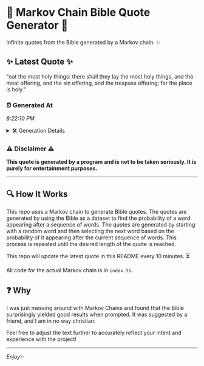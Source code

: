 # 📖 Markov Chain Bible Quote Generator 📖

Infinite quotes from the Bible generated by a Markov chain. ✨

## ✨ Latest Quote ✨
"eat the most holy things: there shall they lay the most holy things, and the meat offering, and the sin offering, and the trespass offering; for the place is holy."

### ⏰ Generated At
*8:22:10 PM*

<details>
    <summary>🛠️ Generation Details</summary>
    <p>
        <strong>🌱 Seed:</strong> eat<br>
        <strong>🔄 Iterations:</strong> 29<br>
        <strong>📜 Context History:</strong><br>[ eat ]: the<br>[ eat, the ]: most<br>[ eat, the, most ]: holy<br>[ eat, the, most, holy ]: things:<br>[ eat, the, most, holy, things: ]: there<br>[ eat, the, most, holy, things:, there ]: shall<br>[ the, most, holy, things:, there, shall ]: they<br>[ most, holy, things:, there, shall, they ]: lay<br>[ holy, things:, there, shall, they, lay ]: the<br>[ things:, there, shall, they, lay, the ]: most<br>[ there, shall, they, lay, the, most ]: holy<br>[ shall, they, lay, the, most, holy ]: things,<br>[ they, lay, the, most, holy, things, ]: and<br>[ lay, the, most, holy, things,, and ]: the<br>[ the, most, holy, things,, and, the ]: meat<br>[ most, holy, things,, and, the, meat ]: offering,<br>[ holy, things,, and, the, meat, offering, ]: and<br>[ things,, and, the, meat, offering,, and ]: the<br>[ and, the, meat, offering,, and, the ]: sin<br>[ the, meat, offering,, and, the, sin ]: offering,<br>[ meat, offering,, and, the, sin, offering, ]: and<br>[ offering,, and, the, sin, offering,, and ]: the<br>[ and, the, sin, offering,, and, the ]: trespass<br>[ the, sin, offering,, and, the, trespass ]: offering;<br>[ sin, offering,, and, the, trespass, offering; ]: for<br>[ offering,, and, the, trespass, offering;, for ]: the<br>[ and, the, trespass, offering;, for, the ]: place<br>[ the, trespass, offering;, for, the, place ]: is<br>[ trespass, offering;, for, the, place, is ]: holy.<br>
    </p>
</details>

### ⚠️ Disclaimer ⚠️
**This quote is generated by a program and is not to be taken seriously. It is purely for entertainment purposes.**

---

## 🔍 How It Works

This repo uses a Markov chain to generate Bible quotes. The quotes are generated by using the Bible as a dataset to find the probability of a word appearing after a sequence of words. The quotes are generated by starting with a random word and then selecting the next word based on the probability of it appearing after the current sequence of words. This process is repeated until the desired length of the quote is reached.

This repo will update the latest quote in this README every 10 minutes. ⏳

All code for the actual Markov chain is in `index.ts`.

## ❓ Why

I was just messing around with Markov Chains and found that the Bible surprisingly yielded good results when prompted. 
It was suggested by a friend, and I am in no way christian.

Feel free to adjust the text further to accurately reflect your intent and experience with the project!

---

*Enjoy*✨
